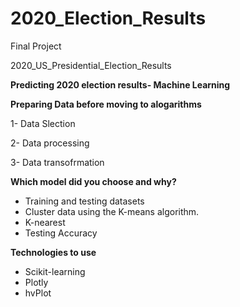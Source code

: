 # 2020_Election_Results
Final Project

2020_US_Presidential_Election_Results

**Predicting 2020 election results- Machine Learning**

**Preparing Data before moving to alogarithms**

  1- Data Slection
  
  2- Data processing
  
  3- Data transofrmation

**Which model did you choose and why?**

- Training and testing datasets
- Cluster data using the K-means algorithm.
- K-nearest
- Testing Accuracy

**Technologies to use**

- Scikit-learning
- Plotly
- hvPlot
